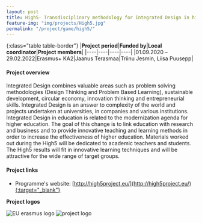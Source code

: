```yaml
---
layout: post
title: High5- Transdisciplinary methodology for Integrated Design in higher education  
feature-img: "img/projects/High5.jpg"
permalink: "/project/game/high5/"
---
```


{:class="table table-border"}
|**Project period**|**Funded by**|**Local coordinator**|**Project members**|
|----|----|----|----|
|01.09.2020 –29.02.2022|Erasmus+ KA2|Jaanus Terasmaa|Triinu Jesmin, Liisa Puusepp|

#### Project overview
Integrated Design combines valuable areas such as problem solving methodologies (Design Thinking and Problem Based Learning), sustainable development, circular economy, innovation thinking and entrepreneurial skills. Integrated Design is an answer to complexity of the world and projects undertaken at universities, in companies and various institutions. Integrated Design in education is related to the modernization agenda for higher education. The goal of this change is to link education with research and business and to provide innovative teaching and learning methods in order to increase the effectiveness of higher education. Materials worked out during the High5 will be dedicated to academic teachers and students. The High5 results will fit in innovative learning techniques and will be attractive for the wide range of target groups. 
  

#### Project links

- Programme's website: [http://high5project.eu/](http://high5project.eu/){:target="_blank"}

**Project logos**
<div> 
    <img class="img-fluid-innews" src="{{ '/img/financier_logos/erasmus_K2.jpg' | prepend: site.baseurl }}" alt="EU erasmus logo">
    <img class="img-fluid-innews" src="{{ '/img/project_logos/High5_logo.jpg' | prepend: site.baseurl }}" alt="project logo">
</div>
